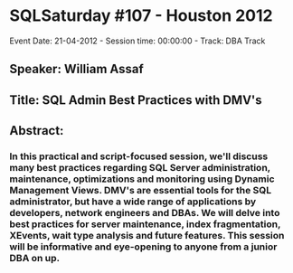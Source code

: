 # SQLSaturday #107 - Houston 2012
Event Date: 21-04-2012 - Session time: 00:00:00 - Track: DBA Track
## Speaker: William Assaf
## Title: SQL Admin Best Practices with DMV's
## Abstract:
### In this practical and script-focused session, we'll discuss many best practices regarding SQL Server administration, maintenance, optimizations and monitoring using Dynamic Management Views.  DMV's are essential tools for the SQL administrator, but have a wide range of applications by developers, network engineers and DBAs.  We will delve into best practices for server maintenance, index fragmentation, XEvents, wait type analysis and future features.  This session will be informative and eye-opening to anyone from a junior DBA on up.
